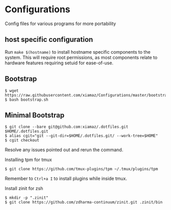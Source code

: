 # Configurations
Config files for various programs for more portability

## host specific configuration

Run `make $(hostname)` to install hostname specific components to the system.
This will require root permissions, as most components relate to hardware
features requiring setuid for ease-of-use.

## Bootstrap

```
$ wget https://raw.githubusercontent.com/xiamaz/Configurations/master/bootstrap.sh
$ bash bootstrap.sh
```

## Minimal Bootstrap

```
$ git clone --bare git@github.com:xiamaz/.dotfiles.git $HOME/.dotfiles.git
$ alias cgit="git --git-dir=$HOME/.dotfiles.git/ --work-tree=$HOME"
$ cgit checkout
```

Resolve any issues pointed out and rerun the command.

Installing tpm for tmux

```
$ git clone https://github.com/tmux-plugins/tpm ~/.tmux/plugins/tpm
```

Remember to `Ctrl+a I` to install plugins while inside tmux.

Install zinit for zsh

```
$ mkdir -p ".zinit"
$ git clone https://github.com/zdharma-continuum/zinit.git .zinit/bin
```
